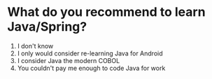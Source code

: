 # What do you recommend to learn Java/Spring?

1. I don't know
1. I only would consider re-learning Java for Android
1. I consider Java the modern COBOL
1. You couldn't pay me enough to code Java for work
